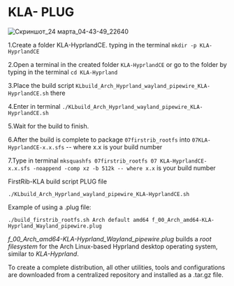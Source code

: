 # KLA- PLUG
![Скриншот_24 марта_04-43-49_22640](https://github.com/sofijacom/KLA-Hyprland/assets/107557749/9cb7631c-6fd2-4c3c-9c21-7225ee09fd70)

1.Create a folder KLA-HyprlandCE. typing in the terminal ```mkdir -p KLA-HyprlandCE```

2.Open a terminal in the created folder ```KLA-HyprlandCE``` or go to the folder by typing in the terminal ```cd KLA-Hyprland```

3.Place the build script  ```KLbuild_Arch_Hyprland_wayland_pipewire_KLA-HyprlandCE.sh```  there

4.Enter in terminal ```./KLbuild_Arch_Hyprland_wayland_pipewire_KLA-HyprlandCE.sh```

5.Wait for the build to finish.

6.After the build is complete to package ```07firstrib_rootfs``` into ```07KLA-HyprlandCE-x.x.sfs``` -- where x.x is your build number

7.Type in terminal ```mksquashfs 07firstrib_rootfs 07 KLA-HyprlandCE-x.x.sfs -noappend -comp xz -b 512k -- where x.x``` is your build number

FirstRib-KLA build script PLUG file

```./KLbuild_Arch_Hyprland_wayland_pipewire_KLA-HyprlandCE.sh```

Example of using a .plug file:

```./build_firstrib_rootfs.sh Arch default amd64 f_00_Arch_amd64-KLA-Hyprland_Wayland_pipewire.plug```

*f_00_Arch_amd64-KLA-Hyprland_Wayland_pipewire.plug* builds a *root filesystem* for the Arch Linux-based Hyprland desktop operating system, similar to *KLA-Hyprland*.

To create a complete distribution, all other utilities, tools and configurations are downloaded from a centralized repository and installed as a .tar.gz file.

